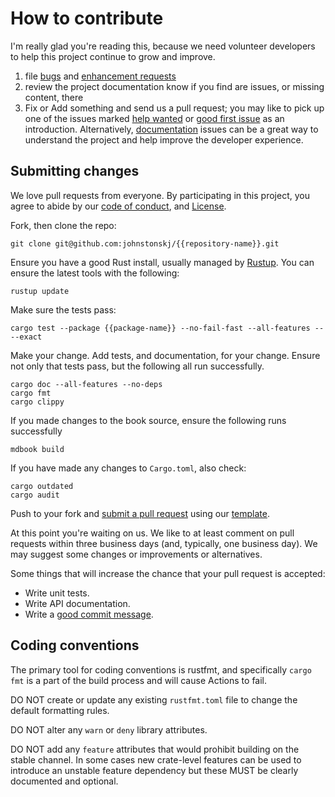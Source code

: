# How to contribute

I'm really glad you're reading this, because we need volunteer developers to help this project continue to grow and improve.

1. file [bugs](../../issues/new?assignees=&labels=bug&template=bug_report.md) and
   [enhancement requests](../../issues/new?assignees=&labels=enhancement&template=feature_request.md)
2. review the project documentation know if you find are issues, or missing content, there
3. Fix or Add something and send us a pull request;  you may like to pick up one of the issues marked [help wanted](../../labels/help%20wanted) or [good first issue](../../labels/good%20first%20issue) as an introduction. Alternatively, [documentation](../../labels/documentation) issues can be a great way to understand the project and help improve the developer experience.

## Submitting changes


We love pull requests from everyone. By participating in this project, you agree to abide by our [code of conduct](./CODE_OF_CONDUCT.md), and [License](./LICENSE).

Fork, then clone the repo:

    git clone git@github.com:johnstonskj/{{repository-name}}.git

Ensure you have a good Rust install, usually managed by [Rustup](https://rustup.rs/).
You can ensure the latest tools with the following:

    rustup update

Make sure the tests pass:

    cargo test --package {{package-name}} --no-fail-fast --all-features -- --exact

Make your change. Add tests, and documentation, for your change. Ensure not only that tests pass, but the following all run successfully.

    cargo doc --all-features --no-deps
    cargo fmt
    cargo clippy

If you made changes to the book source, ensure the following runs successfully

    mdbook build

If you have made any changes to `Cargo.toml`, also check:

    cargo outdated
    cargo audit

Push to your fork and [submit a pull request](../../compare/) using our [template](./pull_request_template.md).

At this point you're waiting on us. We like to at least comment on pull requests
within three business days (and, typically, one business day). We may suggest
some changes or improvements or alternatives.

Some things that will increase the chance that your pull request is accepted:

* Write unit tests. 
* Write API documentation.
* Write a [good commit message](https://cbea.ms/git-commit/https://cbea.ms/git-commit/).

## Coding conventions

The primary tool for coding conventions is rustfmt, and specifically `cargo fmt` is a part of the build process and will cause Actions to fail. 

DO NOT create or update any existing `rustfmt.toml` file to change the default formatting rules.

DO NOT alter any `warn` or `deny` library attributes. 

DO NOT add any `feature` attributes that would prohibit building on the stable channel. In some cases new crate-level features can be used to introduce an unstable feature dependency but these MUST be clearly documented and optional.
